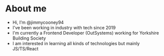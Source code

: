 # About me

- Hi, I’m @jimmycooney94
- I've been working in industry with tech since 2019
- I'm currently a Frontend Developer (OutSystems) working for Yorkshire Building Society
- I am interested in learning all kinds of technologies but mainly JS/TS/React
<!---
jimmycooney94/jimmycooney94 is a ✨ special ✨ repository because its `README.md` (this file) appears on your GitHub profile.
You can click the Preview link to take a look at your changes.
--->
